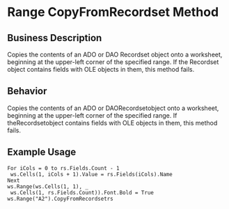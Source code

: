 # Range CopyFromRecordset Method

## Business Description
Copies the contents of an ADO or DAO Recordset object onto a worksheet, beginning at the upper-left corner of the specified range. If the Recordset object contains fields with OLE objects in them, this method fails.

## Behavior
Copies the contents of an ADO or DAORecordsetobject onto a worksheet, beginning at the upper-left corner of the specified range. If theRecordsetobject contains fields with OLE objects in them, this method fails.

## Example Usage
```vba
For iCols = 0 to rs.Fields.Count - 1 
 ws.Cells(1, iCols + 1).Value = rs.Fields(iCols).Name 
Next 
ws.Range(ws.Cells(1, 1), _ 
 ws.Cells(1, rs.Fields.Count)).Font.Bold = True 
ws.Range("A2").CopyFromRecordsetrs
```
